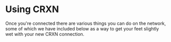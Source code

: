 Using CRXN
==========

Once you're connected there are various things you can do on the network, some of which we have included below as a way to get your feet slightly wet with your new CRXN connection.